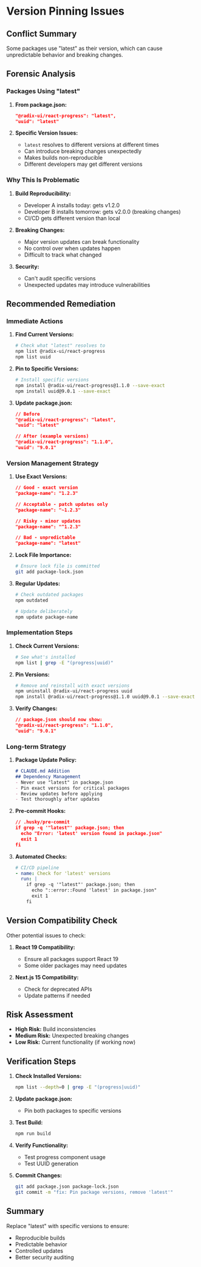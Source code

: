 # Version Pinning Issues

## Conflict Summary
Some packages use "latest" as their version, which can cause unpredictable behavior and breaking changes.

## Forensic Analysis

### Packages Using "latest"

1. **From package.json:**
   ```json
   "@radix-ui/react-progress": "latest",
   "uuid": "latest"
   ```

2. **Specific Version Issues:**
   - `latest` resolves to different versions at different times
   - Can introduce breaking changes unexpectedly
   - Makes builds non-reproducible
   - Different developers may get different versions

### Why This Is Problematic

1. **Build Reproducibility:**
   - Developer A installs today: gets v1.2.0
   - Developer B installs tomorrow: gets v2.0.0 (breaking changes)
   - CI/CD gets different version than local

2. **Breaking Changes:**
   - Major version updates can break functionality
   - No control over when updates happen
   - Difficult to track what changed

3. **Security:**
   - Can't audit specific versions
   - Unexpected updates may introduce vulnerabilities

## Recommended Remediation

### Immediate Actions

1. **Find Current Versions:**
   ```bash
   # Check what "latest" resolves to
   npm list @radix-ui/react-progress
   npm list uuid
   ```

2. **Pin to Specific Versions:**
   ```bash
   # Install specific versions
   npm install @radix-ui/react-progress@1.1.0 --save-exact
   npm install uuid@9.0.1 --save-exact
   ```

3. **Update package.json:**
   ```json
   // Before
   "@radix-ui/react-progress": "latest",
   "uuid": "latest"
   
   // After (example versions)
   "@radix-ui/react-progress": "1.1.0",
   "uuid": "9.0.1"
   ```

### Version Management Strategy

1. **Use Exact Versions:**
   ```json
   // Good - exact version
   "package-name": "1.2.3"
   
   // Acceptable - patch updates only
   "package-name": "~1.2.3"
   
   // Risky - minor updates
   "package-name": "^1.2.3"
   
   // Bad - unpredictable
   "package-name": "latest"
   ```

2. **Lock File Importance:**
   ```bash
   # Ensure lock file is committed
   git add package-lock.json
   ```

3. **Regular Updates:**
   ```bash
   # Check outdated packages
   npm outdated
   
   # Update deliberately
   npm update package-name
   ```

### Implementation Steps

1. **Check Current Versions:**
   ```bash
   # See what's installed
   npm list | grep -E "(progress|uuid)"
   ```

2. **Pin Versions:**
   ```bash
   # Remove and reinstall with exact versions
   npm uninstall @radix-ui/react-progress uuid
   npm install @radix-ui/react-progress@1.1.0 uuid@9.0.1 --save-exact
   ```

3. **Verify Changes:**
   ```json
   // package.json should now show:
   "@radix-ui/react-progress": "1.1.0",
   "uuid": "9.0.1"
   ```

### Long-term Strategy

1. **Package Update Policy:**
   ```markdown
   # CLAUDE.md Addition
   ## Dependency Management
   - Never use "latest" in package.json
   - Pin exact versions for critical packages
   - Review updates before applying
   - Test thoroughly after updates
   ```

2. **Pre-commit Hooks:**
   ```json
   // .husky/pre-commit
   if grep -q '"latest"' package.json; then
     echo "Error: 'latest' version found in package.json"
     exit 1
   fi
   ```

3. **Automated Checks:**
   ```yaml
   # CI/CD pipeline
   - name: Check for 'latest' versions
     run: |
       if grep -q '"latest"' package.json; then
         echo "::error::Found 'latest' in package.json"
         exit 1
       fi
   ```

## Version Compatibility Check

Other potential issues to check:

1. **React 19 Compatibility:**
   - Ensure all packages support React 19
   - Some older packages may need updates

2. **Next.js 15 Compatibility:**
   - Check for deprecated APIs
   - Update patterns if needed

## Risk Assessment

- **High Risk:** Build inconsistencies
- **Medium Risk:** Unexpected breaking changes
- **Low Risk:** Current functionality (if working now)

## Verification Steps

1. **Check Installed Versions:**
   ```bash
   npm list --depth=0 | grep -E "(progress|uuid)"
   ```

2. **Update package.json:**
   - Pin both packages to specific versions

3. **Test Build:**
   ```bash
   npm run build
   ```

4. **Verify Functionality:**
   - Test progress component usage
   - Test UUID generation

5. **Commit Changes:**
   ```bash
   git add package.json package-lock.json
   git commit -m "fix: Pin package versions, remove 'latest'"
   ```

## Summary

Replace "latest" with specific versions to ensure:
- Reproducible builds
- Predictable behavior
- Controlled updates
- Better security auditing